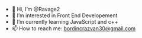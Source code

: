 - 👋 Hi, I’m @Ravage2
- 👀 I’m interested in Front End Developement
- 🌱 I’m currently learning JavaScript and c++
- 📫 How to reach me: bordincrazvan30@gmail.com

<!---
Ravage2/Ravage2 is a ✨ special ✨ repository because its `README.md` (this file) appears on your GitHub profile.
You can click the Preview link to take a look at your changes.


